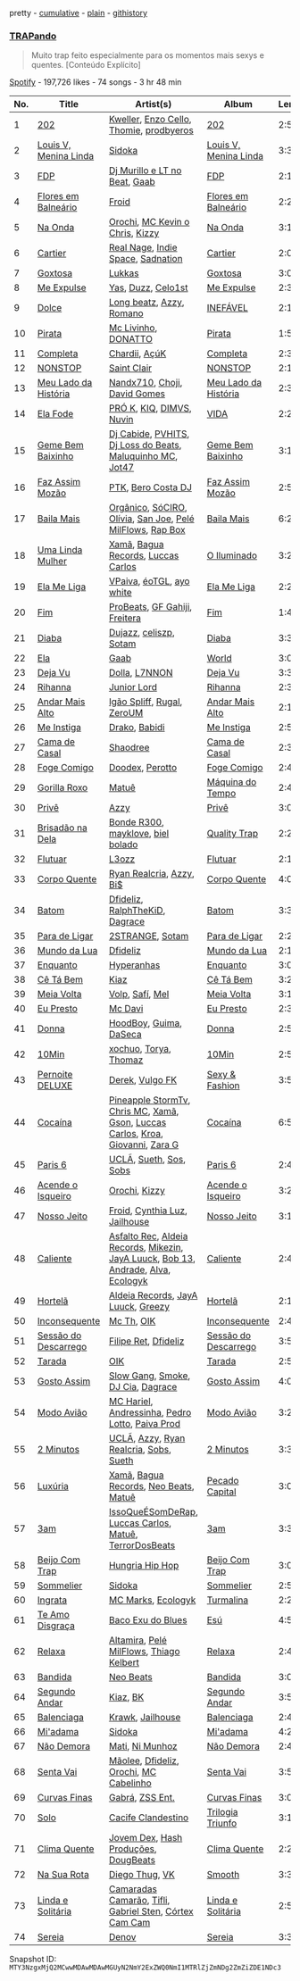 pretty - [cumulative](/playlists/cumulative/37i9dQZF1DX6PsvyweoPP8.md) - [plain](/playlists/plain/37i9dQZF1DX6PsvyweoPP8) - [githistory](https://github.githistory.xyz/mackorone/spotify-playlist-archive/blob/main/playlists/plain/37i9dQZF1DX6PsvyweoPP8)

### [TRAPando](https://open.spotify.com/playlist/37i9dQZF1DX6PsvyweoPP8)

> Muito trap feito especialmente para os momentos mais sexys e quentes\. \[Conteúdo Explícito\]

[Spotify](https://open.spotify.com/user/spotify) - 197,726 likes - 74 songs - 3 hr 48 min

| No. | Title | Artist(s) | Album | Length |
|---|---|---|---|---|
| 1 | [202](https://open.spotify.com/track/3imzmQM2DPPVBLMiBBexRL) | [Kweller](https://open.spotify.com/artist/4W4NkfM4A1sX2S2bfYlV07), [Enzo Cello](https://open.spotify.com/artist/5d6V3NZSeR7XZmEkf8inaU), [Thomie](https://open.spotify.com/artist/5UkeFCuymumzsQizZ1xzsW), [prodbyeros](https://open.spotify.com/artist/2VykmpwjNmZuVWKiKnqonz) | [202](https://open.spotify.com/album/5F5QjUVSgXHrXj7xbhSRW6) | 2:50 |
| 2 | [Louis V, Menina Linda](https://open.spotify.com/track/5NunX2CvtMyvZHdV1CPZsJ) | [Sidoka](https://open.spotify.com/artist/7EyzyrMNgqiK8bMrbkOT9l) | [Louis V, Menina Linda](https://open.spotify.com/album/5eaGuSnryGzU9Z6qg2pXxP) | 3:35 |
| 3 | [FDP](https://open.spotify.com/track/3LbPOVdMrVm8yBMDcb5s2F) | [Dj Murillo e LT no Beat](https://open.spotify.com/artist/1Zl5Ac1YyOHBkJKInGxbaS), [Gaab](https://open.spotify.com/artist/2iK1rsbYstkSVn57M4s8ut) | [FDP](https://open.spotify.com/album/1iLSwd1HT54A9EDI3w2F5F) | 2:15 |
| 4 | [Flores em Balneário](https://open.spotify.com/track/1RPSO8eSnGmTb8ukA4xKP5) | [Froid](https://open.spotify.com/artist/45Yz90pqjzEdJzpEQg1eII) | [Flores em Balneário](https://open.spotify.com/album/4xDK1CoI9S3C7r7A7yadJC) | 2:26 |
| 5 | [Na Onda](https://open.spotify.com/track/0yNT55PxVoLMHb75JaF2s0) | [Orochi](https://open.spotify.com/artist/3rfM2cGqF6DB0kUyytMkXx), [MC Kevin o Chris](https://open.spotify.com/artist/2UMj7NCbuqy1yUZmiSYGjJ), [Kizzy](https://open.spotify.com/artist/2NMYOlZHIEsSq7pp5jBjic) | [Na Onda](https://open.spotify.com/album/3Vj7xdxkZg832MNCRvongO) | 3:19 |
| 6 | [Cartier](https://open.spotify.com/track/1R2kdZX8vA5BV7NrX1vs2b) | [Real Nage](https://open.spotify.com/artist/5zUzbSkYRVlxgmQ0W9wlKm), [Indie Space](https://open.spotify.com/artist/0W1Rb8JlinMAExLtluwWxr), [Sadnation](https://open.spotify.com/artist/03eBztaT761cekpkMOZEDY) | [Cartier](https://open.spotify.com/album/0IvMsNWwLOhhlcPyx3O6VQ) | 2:08 |
| 7 | [Goxtosa](https://open.spotify.com/track/03LFmw80ANXNLZrWQr3pV7) | [Lukkas](https://open.spotify.com/artist/3yJOjR6PkQh6QU6ZB8waUL) | [Goxtosa](https://open.spotify.com/album/1s9NNte7IjxyTd3p0AYPNo) | 3:02 |
| 8 | [Me Expulse](https://open.spotify.com/track/393H1RMRUEGjnKZp2xfkif) | [Yas](https://open.spotify.com/artist/3tFl0Vh4EoMvMutypugPYO), [Duzz](https://open.spotify.com/artist/4oPnjkJcLqOim9KJxvIYMz), [Celo1st](https://open.spotify.com/artist/6RC5tRbakJ46EExHuPmxzK) | [Me Expulse](https://open.spotify.com/album/1qjhWU48iE7W4mrVq1Z2pt) | 2:30 |
| 9 | [Dolce](https://open.spotify.com/track/5pzkXOVH7FgEDu6RuqngQL) | [Long beatz](https://open.spotify.com/artist/1oBkccDqIDMTntIIHKlJBp), [Azzy](https://open.spotify.com/artist/1uf8uSErmKc3JVtmjVBZ83), [Romano](https://open.spotify.com/artist/4WOmrdbsuZMutpAiX56Jp6) | [INEFÁVEL](https://open.spotify.com/album/1zztQHsfyK0hYA8debeM6X) | 2:16 |
| 10 | [Pirata](https://open.spotify.com/track/3JiiLcWGHzXCkbw8syxFMa) | [Mc Livinho](https://open.spotify.com/artist/7me0S5Z40qVWj3gzyK8aC3), [DONATTO](https://open.spotify.com/artist/60Weneae5YHv3X6F3pyZkQ) | [Pirata](https://open.spotify.com/album/4NmljZyRzVZtXSRM3As0M9) | 1:53 |
| 11 | [Completa](https://open.spotify.com/track/5NZME2xyp0vbOA3HdIWfWb) | [Chardii](https://open.spotify.com/artist/2f9hnj3YhZyPADXhUX69na), [AçúK](https://open.spotify.com/artist/7371NJait6rRIpctnfbuWM) | [Completa](https://open.spotify.com/album/222IQL4mF0i8DpZJbRSmwe) | 2:35 |
| 12 | [NONSTOP](https://open.spotify.com/track/0UG3GhydepGN2mF7Y9OemI) | [Saint Clair](https://open.spotify.com/artist/7atjAkSf2uJDdvAbjcrIGf) | [NONSTOP](https://open.spotify.com/album/4tljFJhMClOX3IM2EEwZqh) | 2:15 |
| 13 | [Meu Lado da História](https://open.spotify.com/track/08LiZsFrLkWYtd20jeqWLh) | [Nandx710](https://open.spotify.com/artist/6Kk3DH8cxWFrTq9ajqck22), [Choji](https://open.spotify.com/artist/2gx1zKYcIAUboisufcHkjB), [David Gomes](https://open.spotify.com/artist/16hlg6k7mG0fnOOWxVBmuV) | [Meu Lado da História](https://open.spotify.com/album/5mWCIurXAUfxn3e0K9WX4T) | 2:31 |
| 14 | [Ela Fode](https://open.spotify.com/track/0XABL84VnC1mO7mnzKIhjV) | [PRÓ K](https://open.spotify.com/artist/5okGN1c4ym1LagLidc9cZk), [KIQ](https://open.spotify.com/artist/4o1mfAIDQqc0T605GOTpwp), [DIMVS](https://open.spotify.com/artist/5jQ0eRnyDLim20WIFzHNIM), [Nuvin](https://open.spotify.com/artist/3OtSliJORxvXJeUPTNSleI) | [VIDA](https://open.spotify.com/album/56HmvEPJhwmX8LteTwWukY) | 2:24 |
| 15 | [Geme Bem Baixinho](https://open.spotify.com/track/1h6wqa0AMxKa6PV2ThkLTB) | [Dj Cabide](https://open.spotify.com/artist/6liy2XyeKhIfj6dfSG1gCu), [PVHITS](https://open.spotify.com/artist/3HokfPZXqlOaKtLrCWz0gb), [Dj Loss do Beats](https://open.spotify.com/artist/3oS0fqfhdaLVQQOTD3h4QM), [Maluquinho MC](https://open.spotify.com/artist/0tYzpCJctHZkPgERNrtsTU), [Jot47](https://open.spotify.com/artist/07B30fHpngAiyRth22iJ9L) | [Geme Bem Baixinho](https://open.spotify.com/album/3PiRz1OXROF3gIBOQCYpHi) | 3:12 |
| 16 | [Faz Assim Mozão](https://open.spotify.com/track/5Y9Ovmryvd6AAxRo20UWR3) | [PTK](https://open.spotify.com/artist/4M7XfX7J0sw520nrZXkbpL), [Bero Costa DJ](https://open.spotify.com/artist/4m3zOv7q3RCCDkEI506vxD) | [Faz Assim Mozão](https://open.spotify.com/album/5CcgaUjR3LI7WSnwARqJCw) | 2:59 |
| 17 | [Baila Mais](https://open.spotify.com/track/6e7quuwQ5XSklHWemYmmHw) | [Orgânico](https://open.spotify.com/artist/5UOOgRWguRmVZo1voJuQpf), [SóCIRO](https://open.spotify.com/artist/3rS2eMg4fwgs0ViHxkxuUz), [Olívia](https://open.spotify.com/artist/2ujvd2c3fhWYQAzC9mT8UQ), [San Joe](https://open.spotify.com/artist/4CtW1JCmaMN6PhgBBQHxpX), [Pelé MilFlows](https://open.spotify.com/artist/4WbHbolEKZIhnkO2xv2Lm0), [Rap Box](https://open.spotify.com/artist/5FEcNzwbLj2pvhgZFojYAp) | [Baila Mais](https://open.spotify.com/album/6ReUJDUFSmg9SpRCemLZkf) | 6:26 |
| 18 | [Uma Linda Mulher](https://open.spotify.com/track/1XqWGzOdE6Q6FgFwAg0t9R) | [Xamã](https://open.spotify.com/artist/5YwzDz4RJfTiMHS4tdR5Lf), [Bagua Records](https://open.spotify.com/artist/2450WxbFxHjnttFAv31zGk), [Luccas Carlos](https://open.spotify.com/artist/1oRt8rRvE2ll1GA74is23o) | [O Iluminado](https://open.spotify.com/album/0e2bs8KEArBtFeMYoqBYKP) | 3:28 |
| 19 | [Ela Me Liga](https://open.spotify.com/track/5iOFcEjr6SdsHk55KrRzgD) | [VPaiva](https://open.spotify.com/artist/7c5SVMouNYWWVXxp8kmqt9), [éoTGL](https://open.spotify.com/artist/5h32OOrRYLBSUfE7COLjfx), [ayo white](https://open.spotify.com/artist/4QqroK2g4AEB3FEnSjutjU) | [Ela Me Liga](https://open.spotify.com/album/22MlfL4ufJwxNAMN84GBYt) | 2:28 |
| 20 | [Fim](https://open.spotify.com/track/1dG2h6cvRGzFPnypA4DDGK) | [ProBeats](https://open.spotify.com/artist/590XVk6EtJK8V6G8S3ByVP), [GF Gahiji](https://open.spotify.com/artist/3hOtF6DHkFYMUyamsJHJoP), [Freitera](https://open.spotify.com/artist/65nnKJaJx9MgbknLvQ6QHW) | [Fim](https://open.spotify.com/album/7gua9NskGvji2pRWFjSbk1) | 1:43 |
| 21 | [Diaba](https://open.spotify.com/track/2pB7B2h6onWgWIfs1M7Q9Y) | [Dujazz](https://open.spotify.com/artist/0RclCtbyB3MrnPJzTwuZ5X), [celiszp](https://open.spotify.com/artist/29GPMUOoSNjZSwMh7YZvmI), [Sotam](https://open.spotify.com/artist/0xKbHuoAoxvPu5uGax4d9l) | [Diaba](https://open.spotify.com/album/2iXy7A5rSBqTbMToGiWb5i) | 3:36 |
| 22 | [Ela](https://open.spotify.com/track/19A90nikDUdfC8DLPSmrPD) | [Gaab](https://open.spotify.com/artist/2iK1rsbYstkSVn57M4s8ut) | [World](https://open.spotify.com/album/5bmAakNQkQTopPnicgwWGf) | 3:04 |
| 23 | [Deja Vu](https://open.spotify.com/track/5zdbfjCVtrAUwWeNFsE54s) | [Dolla](https://open.spotify.com/artist/1lzCig630ASEZm9vI4COE3), [L7NNON](https://open.spotify.com/artist/0JjPiLQNgAFaEkwoy56B1C) | [Deja Vu](https://open.spotify.com/album/1ZajUXNUXJDN3mhfheC2WB) | 3:33 |
| 24 | [Rihanna](https://open.spotify.com/track/2OmSPqvPsPK5m5X6UByh5S) | [Junior Lord](https://open.spotify.com/artist/6rFkZxhheU9l1nODgZm4SP) | [Rihanna](https://open.spotify.com/album/6DoJq2RqQevgGMkpAFuPtw) | 2:39 |
| 25 | [Andar Mais Alto](https://open.spotify.com/track/1xXARLOEv8vgkRhPsarK8Q) | [Igão Spliff](https://open.spotify.com/artist/5JK0D8vobAenISPqlnWa2A), [Rugal](https://open.spotify.com/artist/2rI145bvCczreyC9mvk9hy), [ZeroUM](https://open.spotify.com/artist/6iMqvz6RouFq1o4IHJ7HVy) | [Andar Mais Alto](https://open.spotify.com/album/29zijHe0AMBIQDEQGS7vMS) | 2:11 |
| 26 | [Me Instiga](https://open.spotify.com/track/3H5qb1CmqO3vkPUkXqsQ94) | [Drako](https://open.spotify.com/artist/0t8ncMSqGZOIly3U2hlbMp), [Babidi](https://open.spotify.com/artist/1S2Wiv7Swqnnvp1ktoWaul) | [Me Instiga](https://open.spotify.com/album/0wMoKAzDe3iG78TeoKuTHJ) | 2:57 |
| 27 | [Cama de Casal](https://open.spotify.com/track/5go9195UBHYNa0ZTIQ7igl) | [Shaodree](https://open.spotify.com/artist/4NOi6526Zq6dqCMXaEN0EW) | [Cama de Casal](https://open.spotify.com/album/3leEReFOrdr0SW7krfynlY) | 2:34 |
| 28 | [Foge Comigo](https://open.spotify.com/track/3jhkAmFUVIA0MuRAaE1gLO) | [Doodex](https://open.spotify.com/artist/0mosiC3wRtekSkMSEuKcSz), [Perotto](https://open.spotify.com/artist/1dVJwFlVYjciAKZF2BqTWx) | [Foge Comigo](https://open.spotify.com/album/33wOP9OMTbFxS2VC7cd2e4) | 2:41 |
| 29 | [Gorilla Roxo](https://open.spotify.com/track/0bV0LtjtZH76gD0ujPYS3n) | [Matuê](https://open.spotify.com/artist/5nP8x4uEFjAAmDzwOEc9b8) | [Máquina do Tempo](https://open.spotify.com/album/6ehm0SMBBoSxH8oSrFXre6) | 2:45 |
| 30 | [Privê](https://open.spotify.com/track/6LfJUcB0FC4Oocufnfz3Ce) | [Azzy](https://open.spotify.com/artist/1uf8uSErmKc3JVtmjVBZ83) | [Privê](https://open.spotify.com/album/17EHgYliwwIYmr9XtsigrO) | 3:06 |
| 31 | [Brisadão na Dela](https://open.spotify.com/track/3rK0R9VCnQNX1BVesW2Csp) | [Bonde R300](https://open.spotify.com/artist/5rhznZjKfSxtKVqB0JZtpC), [mayklove](https://open.spotify.com/artist/3ViPtN67C4po5HoqLgJy9m), [biel bolado](https://open.spotify.com/artist/1FzYgKqku5kSPqyGawSbQr) | [Quality Trap](https://open.spotify.com/album/1mqnhHVJyQKN2NV7f2Xf36) | 2:24 |
| 32 | [Flutuar](https://open.spotify.com/track/53vCPvYsEtpvtVYKwuBetB) | [L3ozz](https://open.spotify.com/artist/2re8PPjIT5xydo7CAYQb02) | [Flutuar](https://open.spotify.com/album/1wzPVlNkLaSd2BHYCShNlv) | 2:12 |
| 33 | [Corpo Quente](https://open.spotify.com/track/6RRVJ39Nu1GfiWhxBvixMg) | [Ryan Realcria](https://open.spotify.com/artist/24km46riM1Ch9H1eNDQcuX), [Azzy](https://open.spotify.com/artist/1uf8uSErmKc3JVtmjVBZ83), [Bi$](https://open.spotify.com/artist/3PLe9jQKKCodC1Q6kB5MdA) | [Corpo Quente](https://open.spotify.com/album/5kRUXL80sJ8ToO1YqbruoN) | 4:00 |
| 34 | [Batom](https://open.spotify.com/track/5X1p2CarWqiYsur43hpKMD) | [Dfideliz](https://open.spotify.com/artist/0oNOkdVXXFaWC9tPb7Ol10), [RalphTheKiD](https://open.spotify.com/artist/6Hmszyqw2GWY3X0yt0k1lw), [Dagrace](https://open.spotify.com/artist/5RWAfDPfPQklvfe40tNxWT) | [Batom](https://open.spotify.com/album/56Zhvpb2xP2PxRuXqYz0DM) | 3:31 |
| 35 | [Para de Ligar](https://open.spotify.com/track/0sagsQum16aTT2BF0DAE5z) | [2STRANGE](https://open.spotify.com/artist/7mnsTGmApJRfHFs1ymmBIi), [Sotam](https://open.spotify.com/artist/0xKbHuoAoxvPu5uGax4d9l) | [Para de Ligar](https://open.spotify.com/album/4scHAn2nTmSt9B6FobwiHQ) | 2:20 |
| 36 | [Mundo da Lua](https://open.spotify.com/track/19LPmQKg4LKTla6L9PJQZ4) | [Dfideliz](https://open.spotify.com/artist/0oNOkdVXXFaWC9tPb7Ol10) | [Mundo da Lua](https://open.spotify.com/album/4ior3XRih7w1vUSIgXuJfa) | 2:14 |
| 37 | [Enquanto](https://open.spotify.com/track/2utvil6oMSQHMfX3Z6eEED) | [Hyperanhas](https://open.spotify.com/artist/7oNGVWHSEpvIGJpNDtgudz) | [Enquanto](https://open.spotify.com/album/2WhQ5e5IxfkUSEWCIjZz2w) | 3:03 |
| 38 | [Cê Tá Bem](https://open.spotify.com/track/0LdNETSAKTnzZ64JoOSMiv) | [Kiaz](https://open.spotify.com/artist/6Ae0wz09vBFYZXJ2bJAKUl) | [Cê Tá Bem](https://open.spotify.com/album/6I7wRp9Ic9oVpYNvRIS4A8) | 3:20 |
| 39 | [Meia Volta](https://open.spotify.com/track/64HflZuvYHg5rYzVmSbjGu) | [Volp](https://open.spotify.com/artist/6fFgNVTo4bxMf2eswaar7Z), [Safí](https://open.spotify.com/artist/1LcbV2SKedrIQ9SNxm0Ww0), [Mel](https://open.spotify.com/artist/5a5NeXda5Km8VQLSJQIa94) | [Meia Volta](https://open.spotify.com/album/0RNzuKlwKrZvU7xwPgEgGP) | 3:14 |
| 40 | [Eu Presto](https://open.spotify.com/track/2yyG2gtYGsRbkH6BN816ep) | [Mc Davi](https://open.spotify.com/artist/1cYhx7ZOhYoVmnDPb9KMwo) | [Eu Presto](https://open.spotify.com/album/0NQrQxJXvtaL7goJG29Z3I) | 2:32 |
| 41 | [Donna](https://open.spotify.com/track/067KY7gyzPgB2dEOhqlqhT) | [HoodBoy](https://open.spotify.com/artist/0ENK73asIFACBdANsrvSoG), [Guima](https://open.spotify.com/artist/1izfQ33KYdX2ObYH1vq1v1), [DaSeca](https://open.spotify.com/artist/0PkEzIQnkKxgZYzXNoY8aJ) | [Donna](https://open.spotify.com/album/4DrdUrDSHBVUIYPQdfI69r) | 2:55 |
| 42 | [10Min](https://open.spotify.com/track/4o7Eankd4tED31C2Bkw3U3) | [xochuo](https://open.spotify.com/artist/7uDHqQfRR5spZgZWfj286P), [Torya](https://open.spotify.com/artist/1WWepZwmNRqvNIOpLyX8dh), [Thomaz](https://open.spotify.com/artist/2Y9JJi5tsqEFAzr1NY9Mag) | [10Min](https://open.spotify.com/album/3kqgJR1MqCuziuY65f5XaK) | 2:52 |
| 43 | [Pernoite DELUXE](https://open.spotify.com/track/7ExR6Maj8uVDweUSsugl6W) | [Derek](https://open.spotify.com/artist/4Y0VwRwAOyJutxoVpPX4td), [Vulgo FK](https://open.spotify.com/artist/27azwwkxutWL1BWMkgNIh0) | [Sexy & Fashion](https://open.spotify.com/album/4br1MOVgeeqLb8nHB5lEWx) | 3:52 |
| 44 | [Cocaína](https://open.spotify.com/track/64idia5DEqsgb4z1sSP68t) | [Pineapple StormTv](https://open.spotify.com/artist/09U6hmCerKcIJrixubiBjm), [Chris MC](https://open.spotify.com/artist/0obu7Om4zu9ahul5DI4JtY), [Xamã](https://open.spotify.com/artist/5YwzDz4RJfTiMHS4tdR5Lf), [Gson](https://open.spotify.com/artist/3ZX3GNavFr3n4huFSye5yH), [Luccas Carlos](https://open.spotify.com/artist/5WFFFHVqeVk5tLuYh2KjQy), [Kroa](https://open.spotify.com/artist/2cBkZING16JqKkEN7KEDBC), [Giovanni](https://open.spotify.com/artist/5Arftegd4g73yPkaSZQExk), [Zara G](https://open.spotify.com/artist/5nlVs8rU4GxZczm2pk4EPX) | [Cocaína](https://open.spotify.com/album/5PcDvKKs4rbvbZIupawNon) | 6:51 |
| 45 | [Paris 6](https://open.spotify.com/track/6YNF9sgteqvAVzglcs0p9k) | [UCLÃ](https://open.spotify.com/artist/4zP89WNloauEX8v8JdZbxP), [Sueth](https://open.spotify.com/artist/4ZyBq7WEL7d2dDH0BkVDPX), [Sos](https://open.spotify.com/artist/01y0qj3pkC0Fw07YLnKsvK), [Sobs](https://open.spotify.com/artist/0zuan1WYTIhlisigYXsqY9) | [Paris 6](https://open.spotify.com/album/7n0UUHLeBKoP2z4Mfn9iPy) | 2:48 |
| 46 | [Acende o Isqueiro](https://open.spotify.com/track/1DdEU9f7uXklMx6Dm0Mdwq) | [Orochi](https://open.spotify.com/artist/3rfM2cGqF6DB0kUyytMkXx), [Kizzy](https://open.spotify.com/artist/2NMYOlZHIEsSq7pp5jBjic) | [Acende o Isqueiro](https://open.spotify.com/album/141vLpxhW08k1udBJoTW1r) | 3:27 |
| 47 | [Nosso Jeito](https://open.spotify.com/track/0JHcoeYllu3QHCtuCUrqYf) | [Froid](https://open.spotify.com/artist/45Yz90pqjzEdJzpEQg1eII), [Cynthia Luz](https://open.spotify.com/artist/0QHGCPmM4UgeNvrNPntSlu), [Jailhouse](https://open.spotify.com/artist/6QuV7w29AgBJFHxKVzRyJY) | [Nosso Jeito](https://open.spotify.com/album/5HczXa5wbSx9VZ21cORK7B) | 3:10 |
| 48 | [Caliente](https://open.spotify.com/track/3YQmqTYphzRVoqsQaJxNWF) | [Asfalto Rec](https://open.spotify.com/artist/0QGicFlDrqHZqBIVSjWWMv), [Aldeia Records](https://open.spotify.com/artist/5q9yc7RScObCN016xvstXM), [Mikezin](https://open.spotify.com/artist/4LnQWC7U1XWXpcgoZN3D3Q), [JayA Luuck](https://open.spotify.com/artist/4oxFgud0qa3A1tE6JFpFVp), [Bob 13](https://open.spotify.com/artist/6KZj3mJW8xolUJiN4iylz9), [Andrade](https://open.spotify.com/artist/2R5AqLTQob9ojaJVg26TDQ), [Alva](https://open.spotify.com/artist/3h5yiq2bi79gyIVwgAWR9n), [Ecologyk](https://open.spotify.com/artist/1mohmQWtxDNZcBGkfxG4eW) | [Caliente](https://open.spotify.com/album/471NgpzD2kDXp1azqDOO4t) | 2:48 |
| 49 | [Hortelã](https://open.spotify.com/track/4hShW5zZGC09Wzam5e76AW) | [Aldeia Records](https://open.spotify.com/artist/5q9yc7RScObCN016xvstXM), [JayA Luuck](https://open.spotify.com/artist/4oxFgud0qa3A1tE6JFpFVp), [Greezy](https://open.spotify.com/artist/3exY81LSlWqpL03GFPTEgB) | [Hortelã](https://open.spotify.com/album/5cYjX7Gbc0bfxzJY5zns2I) | 2:17 |
| 50 | [Inconsequente](https://open.spotify.com/track/5wePK1v0EAsDrlI1jBS1hV) | [Mc Th](https://open.spotify.com/artist/0bg3fNpRQgZTCAg3Bseyly), [OIK](https://open.spotify.com/artist/1B5n6jsxvFldc6Nq8Wx8VJ) | [Inconsequente](https://open.spotify.com/album/0XNBDXvoiQ6iWc0IYgwCB8) | 2:41 |
| 51 | [Sessão do Descarrego](https://open.spotify.com/track/6eK68flOp1XqQtbWohsdNE) | [Filipe Ret](https://open.spotify.com/artist/7gJN8W0589FisSYJS17K54), [Dfideliz](https://open.spotify.com/artist/0oNOkdVXXFaWC9tPb7Ol10) | [Sessão do Descarrego](https://open.spotify.com/album/42gDhvs8gmBfr0NUZoqq3v) | 3:55 |
| 52 | [Tarada](https://open.spotify.com/track/069FbewhflCkFycPuYqdro) | [OIK](https://open.spotify.com/artist/1B5n6jsxvFldc6Nq8Wx8VJ) | [Tarada](https://open.spotify.com/album/6KisRJbpu7iVwCPVTsWKyX) | 2:50 |
| 53 | [Gosto Assim](https://open.spotify.com/track/4ft5KUZ96NspZXyHYXPJcQ) | [Slow Gang](https://open.spotify.com/artist/7yeB6oM65lMbOBhPsu5fzq), [Smoke](https://open.spotify.com/artist/4JOLUHjQd1JHJw5CASQg24), [DJ Cia](https://open.spotify.com/artist/4ADw50fLamm1eoQBm65lHL), [Dagrace](https://open.spotify.com/artist/5RWAfDPfPQklvfe40tNxWT) | [Gosto Assim](https://open.spotify.com/album/7H2qYE1xVlUT7lHCyA23NK) | 4:08 |
| 54 | [Modo Avião](https://open.spotify.com/track/3SsWKfFrXaJrjjeAQOx3fh) | [MC Hariel](https://open.spotify.com/artist/0pcoadNMmvrUyab1RxWBoV), [Andressinha](https://open.spotify.com/artist/5BkfMMgLbEy1WzYk2gH8Al), [Pedro Lotto](https://open.spotify.com/artist/23ot0eI6ByBW6LrlBfr2bm), [Paiva Prod](https://open.spotify.com/artist/1T0F05F7TEo6QYr4vtGJdb) | [Modo Avião](https://open.spotify.com/album/7MANQD4bh3z3ta7iRqU5CK) | 3:20 |
| 55 | [2 Minutos](https://open.spotify.com/track/3bZZd8qlz5WhRkxXfKxsw2) | [UCLÃ](https://open.spotify.com/artist/4zP89WNloauEX8v8JdZbxP), [Azzy](https://open.spotify.com/artist/1uf8uSErmKc3JVtmjVBZ83), [Ryan Realcria](https://open.spotify.com/artist/24km46riM1Ch9H1eNDQcuX), [Sobs](https://open.spotify.com/artist/0zuan1WYTIhlisigYXsqY9), [Sueth](https://open.spotify.com/artist/4ZyBq7WEL7d2dDH0BkVDPX) | [2 Minutos](https://open.spotify.com/album/5DPRUTrk79KG5HMKmsl6XQ) | 3:35 |
| 56 | [Luxúria](https://open.spotify.com/track/5kuUOpHZlZjL8b7HXkxRsm) | [Xamã](https://open.spotify.com/artist/5YwzDz4RJfTiMHS4tdR5Lf), [Bagua Records](https://open.spotify.com/artist/2450WxbFxHjnttFAv31zGk), [Neo Beats](https://open.spotify.com/artist/6PERJZF7wohA034PAxDK0b), [Matuê](https://open.spotify.com/artist/5nP8x4uEFjAAmDzwOEc9b8) | [Pecado Capital](https://open.spotify.com/album/285LCOhTbxMYMSR5VOE2r3) | 3:05 |
| 57 | [3am](https://open.spotify.com/track/4SgRO5dqqaFeuWsn6FKoBM) | [IssoQueÉSomDeRap](https://open.spotify.com/artist/43DrL9cHm49HEwg85idE2c), [Luccas Carlos](https://open.spotify.com/artist/5WFFFHVqeVk5tLuYh2KjQy), [Matuê](https://open.spotify.com/artist/5nP8x4uEFjAAmDzwOEc9b8), [TerrorDosBeats](https://open.spotify.com/artist/1NzstOcEoL35FZzYhJNtOo) | [3am](https://open.spotify.com/album/3VMOcwJ4LmypNIVD2nA1JJ) | 3:32 |
| 58 | [Beijo Com Trap](https://open.spotify.com/track/70jMUCcZRPSbUxeKLHHKKp) | [Hungria Hip Hop](https://open.spotify.com/artist/0vLuOi2k62sHujIfplInlK) | [Beijo Com Trap](https://open.spotify.com/album/2Jkz6SAtqu5BuUsisuKuGh) | 3:07 |
| 59 | [Sommelier](https://open.spotify.com/track/3nN404cfeenUm5BPLg8zzB) | [Sidoka](https://open.spotify.com/artist/7EyzyrMNgqiK8bMrbkOT9l) | [Sommelier](https://open.spotify.com/album/1MU6umCoTUOZJM9a6zc9xd) | 2:54 |
| 60 | [Ingrata](https://open.spotify.com/track/1BBbpZML2z4hifuhnRFMFh) | [MC Marks](https://open.spotify.com/artist/04QHNiih9ZesPvals6II1h), [Ecologyk](https://open.spotify.com/artist/1mohmQWtxDNZcBGkfxG4eW) | [Turmalina](https://open.spotify.com/album/0CftZS5wl7MH0WZqG8ChR5) | 2:20 |
| 61 | [Te Amo Disgraça](https://open.spotify.com/track/5B4611SCn4puXahrf7rqkj) | [Baco Exu do Blues](https://open.spotify.com/artist/78nr1pVnDR7qZH6QbVMYZf) | [Esú](https://open.spotify.com/album/11KgjDEaT1YjNUphDDTOzc) | 4:50 |
| 62 | [Relaxa](https://open.spotify.com/track/3mc1LoarFdYhBxHewaDzfN) | [Altamira](https://open.spotify.com/artist/12xPPAGu03vdZR3AmWNIxZ), [Pelé MilFlows](https://open.spotify.com/artist/4WbHbolEKZIhnkO2xv2Lm0), [Thiago Kelbert](https://open.spotify.com/artist/22kCWlXVaiBMYozPgHQhZM) | [Relaxa](https://open.spotify.com/album/7mwWu9YLbSBDzR88dMib8S) | 2:40 |
| 63 | [Bandida](https://open.spotify.com/track/769RG4z159DPXlwi45fiU8) | [Neo Beats](https://open.spotify.com/artist/6PERJZF7wohA034PAxDK0b) | [Bandida](https://open.spotify.com/album/6kcTiqYuS41Aplz6aXddcd) | 3:05 |
| 64 | [Segundo Andar](https://open.spotify.com/track/1yCRKdKQzfT0Yc8bQU35OF) | [Kiaz](https://open.spotify.com/artist/6Ae0wz09vBFYZXJ2bJAKUl), [BK](https://open.spotify.com/artist/1YOVBTvznjiDvtAj4ExHeo) | [Segundo Andar](https://open.spotify.com/album/4nm7SKKXzMr6p098vzJOKh) | 3:54 |
| 65 | [Balenciaga](https://open.spotify.com/track/44pxIel1S788sDSV1nNr8H) | [Krawk](https://open.spotify.com/artist/7a99I3BHPvsv4aBVNqb4g4), [Jailhouse](https://open.spotify.com/artist/6QuV7w29AgBJFHxKVzRyJY) | [Balenciaga](https://open.spotify.com/album/1zyn9LMk3IWuNk108dZ3vg) | 2:48 |
| 66 | [Mi'adama](https://open.spotify.com/track/53mLw7fjBta4cbtDz7N2Sf) | [Sidoka](https://open.spotify.com/artist/7EyzyrMNgqiK8bMrbkOT9l) | [Mi'adama](https://open.spotify.com/album/2CzSWDhfPVQUoBinradwC7) | 4:28 |
| 67 | [Não Demora](https://open.spotify.com/track/2upeA1eDVdtH4t7zUdGULn) | [Mati](https://open.spotify.com/artist/6q4OTLGMcroTVXFFKSkzzC), [Ni Munhoz](https://open.spotify.com/artist/3e0wWnjJSczRhvjFKT7kQZ) | [Não Demora](https://open.spotify.com/album/0NtFR23BCN7A9jCfbaj54z) | 2:46 |
| 68 | [Senta Vai](https://open.spotify.com/track/6KbcU0uIDHFnOSMIO5mPiG) | [Mãolee](https://open.spotify.com/artist/72aE07MxpePfCELo4vGZcK), [Dfideliz](https://open.spotify.com/artist/0oNOkdVXXFaWC9tPb7Ol10), [Orochi](https://open.spotify.com/artist/3rfM2cGqF6DB0kUyytMkXx), [MC Cabelinho](https://open.spotify.com/artist/1WQBwwssN6r8DSjUlkyUGW) | [Senta Vai](https://open.spotify.com/album/3yEmk5V2FdYSMqv37eeCLV) | 3:57 |
| 69 | [Curvas Finas](https://open.spotify.com/track/6yQ58h9qNLLjWfGEFLLd0Q) | [Gabrá](https://open.spotify.com/artist/5wfYCqurlk6LzsqINa2Gy3), [ZSS Ent.](https://open.spotify.com/artist/1L7rw4mLVQFgIkknFHkk47) | [Curvas Finas](https://open.spotify.com/album/2eGCZcCXGf1yLSEpddlgnh) | 3:04 |
| 70 | [Solo](https://open.spotify.com/track/1ZfUzmhmyxfRCEweqgInsx) | [Cacife Clandestino](https://open.spotify.com/artist/2RKcy8YT2w2QYn0D7TjiIi) | [Trilogia Triunfo](https://open.spotify.com/album/3Jnl5a8gRGO8omxruOlqmY) | 3:16 |
| 71 | [Clima Quente](https://open.spotify.com/track/6pdoVDeAMcYS9l6dOLoAVU) | [Jovem Dex](https://open.spotify.com/artist/0OLpdla9YvZOtlPnQkXScl), [Hash Produções](https://open.spotify.com/artist/4BZ0ACrHCLropCpHJypPvV), [DougBeats](https://open.spotify.com/artist/3HyxA4BGfaxNsT9aFf9D5w) | [Clima Quente](https://open.spotify.com/album/2ve4uESRZTGH9kZE9Vage4) | 2:21 |
| 72 | [Na Sua Rota](https://open.spotify.com/track/2ru53XgZV761mqXaBwSk5Y) | [Diego Thug](https://open.spotify.com/artist/4XJyjyOJnsvtZEi5isgKSw), [VK](https://open.spotify.com/artist/00fzfkVD3y9sfUfdaYDAGf) | [Smooth](https://open.spotify.com/album/4Tp411Bh9vDjXlJRHsSpLD) | 3:32 |
| 73 | [Linda e Solitária](https://open.spotify.com/track/4GzKyE021uEcLuklCSUzEA) | [Camaradas Camarão](https://open.spotify.com/artist/5tDe323KtgqFfze1MzLR7z), [Tifli](https://open.spotify.com/artist/0ldh1JBzb2SEDjaqFP5Y8h), [Gabriel Sten](https://open.spotify.com/artist/5voSO4poDCRjQzKgMuCTWM), [Córtex Cam Cam](https://open.spotify.com/artist/7wqJ4b9MuDGAIVQjzAsiIe) | [Linda e Solitária](https://open.spotify.com/album/2C32Ywnk9I74RFHPKSK6z1) | 2:50 |
| 74 | [Sereia](https://open.spotify.com/track/2SNYcKYSuKoQLvdLPvWJgQ) | [Denov](https://open.spotify.com/artist/2SlZVZE3TXpp604Gh8t0ZW) | [Sereia](https://open.spotify.com/album/1xm2lmJXFM3DPiOOqJYozn) | 3:36 |

Snapshot ID: `MTY3NzgxMjQ2MCwwMDAwMDAwMGUyN2NmY2ExZWQ0NmI1MTRlZjZmNDg2ZmZiZDE1NDc3`
